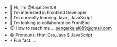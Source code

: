 - 👋 Hi, I’m @KajalDev108
- 👀 I’m interested in FrontEnd Developer
- 🌱 I’m currently learning Java , JavaScript
- 💞️ I’m looking to collaborate on FrontEnd
- 📫 How to reach me ... sengarkajal089@gmail.com
- 😄 Pronouns: Html,Css,Java $ JavaScript
- ⚡ Fun fact: ...

